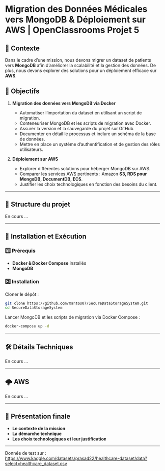 # Migration des Données Médicales vers MongoDB & Déploiement sur AWS | OpenClassrooms Projet 5

## 📌 Contexte
Dans le cadre d’une mission, nous devons migrer un dataset de patients vers **MongoDB** afin d’améliorer la scalabilité et la gestion des données. De plus, nous devons explorer des solutions pour un déploiement efficace sur **AWS**.

## 🎯 Objectifs
1. **Migration des données vers MongoDB via Docker**
   - Automatiser l’importation du dataset en utilisant un script de migration.
   - Conteneuriser MongoDB et les scripts de migration avec Docker.
   - Assurer la version et la sauvegarde du projet sur GitHub.
   - Documenter en détail le processus et inclure un schéma de la base de données.
   - Mettre en place un système d’authentification et de gestion des rôles utilisateurs.

2. **Déploiement sur AWS**
   - Explorer différentes solutions pour héberger MongoDB sur AWS.
   - Comparer les services AWS pertinents : Amazon **S3, RDS pour MongoDB, DocumentDB, ECS**.
   - Justifier les choix technologiques en fonction des besoins du client.

---

## 📂 Structure du projet

En cours ...

---

## 🚀 Installation et Exécution

### 1️⃣ Prérequis
- **Docker & Docker Compose** installés
- **MongoDB**


### 2️⃣ Installation
Cloner le dépôt :
```bash
git clone https://github.com/Xantos07/SecureDataStorageSystem.git
cd SecureDataStorageSystem
```
Lancer MongoDB et les scripts de migration via Docker Compose :
```bash
docker-compose up -d
```

---

## 🛠 Détails Techniques
En cours ...

---

## 🌩️ AWS

En cours ...

---

## 📢 Présentation finale

- **Le contexte de la mission**
- **La démarche technique**
- **Les choix technologiques et leur justification**

---

Donnée de test sur : 
https://www.kaggle.com/datasets/prasad22/healthcare-dataset/data?select=healthcare_dataset.csv